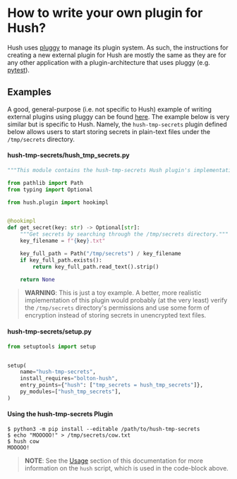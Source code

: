 # How to write your own plugin for Hush?

Hush uses [pluggy][1] to manage its plugin system. As such, the instructions
for creating a new external plugin for Hush are mostly the same as they are for
any other application with a plugin-architecture that uses pluggy (e.g.
[pytest][2]).

## Examples

A good, general-purpose (i.e. not specific to Hush) example of writing external
plugins using pluggy can be found [here][3]. The example below is very similar
but is specific to Hush. Namely, the `hush-tmp-secrets` plugin defined below
allows users to start storing secrets in plain-text files under the
`/tmp/secrets` directory.

#### hush-tmp-secrets/hush\_tmp\_secrets.py

```python
"""This module contains the hush-tmp-secrets Hush plugin's implementation."""

from pathlib import Path
from typing import Optional

from hush.plugin import hookimpl


@hookimpl
def get_secret(key: str) -> Optional[str]:
    """Get secrets by searching through the /tmp/secrets directory."""
    key_filename = f"{key}.txt"

    key_full_path = Path("/tmp/secrets") / key_filename
    if key_full_path.exists():
        return key_full_path.read_text().strip()

    return None
```

> **WARNING**: This is just a toy example. A better, more realistic
> implementation of this plugin would probably (at the very least) verify the
> `/tmp/secrets` directory's permissions and use some form of encryption
> instead of storing secrets in unencrypted text files.

#### hush-tmp-secrets/setup.py

```python
from setuptools import setup


setup(
    name="hush-tmp-secrets",
    install_requires="bolton-hush",
    entry_points={"hush": ["tmp_secrets = hush_tmp_secrets"]},
    py_modules=["hush_tmp_secrets"],
)
```

#### Using the hush-tmp-secrets Plugin

```console
$ python3 -m pip install --editable /path/to/hush-tmp-secrets
$ echo "MOOOOO!" > /tmp/secrets/cow.txt
$ hush cow
MOOOOO!
```

> **NOTE**: See the [Usage][4] section of this documentation for more
> information on the `hush` script, which is used in the code-block above.


[1]: https://pluggy.readthedocs.io/en/stable/
[2]: https://github.com/pytest-dev/pytest
[3]: https://pluggy.readthedocs.io/en/stable/#the-plugin
[4]: https://bolton-hush.readthedocs.io/en/latest/usage.html
